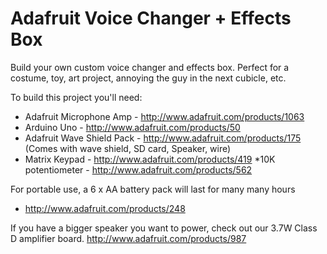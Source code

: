 Adafruit Voice Changer + Effects Box
========

Build your own custom voice changer and effects box. 
Perfect for a costume, toy, art project, annoying the guy 
in the next cubicle, etc.

To build this project you'll need:


  * Adafruit Microphone Amp - http://www.adafruit.com/products/1063
  * Arduino Uno - http://www.adafruit.com/products/50
  * Adafruit Wave Shield Pack - http://www.adafruit.com/products/175
(Comes with wave shield, SD card, Speaker, wire)
  * Matrix Keypad - http://www.adafruit.com/products/419
  *10K potentiometer - http://www.adafruit.com/products/562


For portable use, a 6 x AA battery pack will last for many many hours
  * http://www.adafruit.com/products/248

If you have a bigger speaker you want to power, check out our 3.7W 
Class D amplifier board. http://www.adafruit.com/products/987
